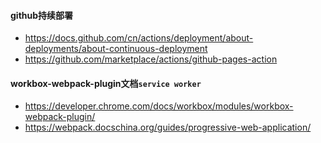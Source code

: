 #### github持续部署
- https://docs.github.com/cn/actions/deployment/about-deployments/about-continuous-deployment
- https://github.com/marketplace/actions/github-pages-action

#### workbox-webpack-plugin文档`service worker`
- https://developer.chrome.com/docs/workbox/modules/workbox-webpack-plugin/
- https://webpack.docschina.org/guides/progressive-web-application/
